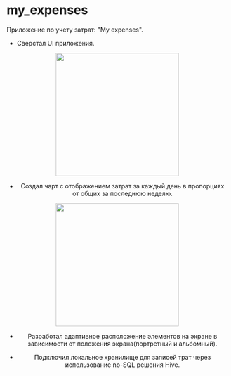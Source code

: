 # my_expenses

Приложение по учету затрат: "My expenses".

- Сверстал UI приложения.

<div id="header" align="center">
  <img src="https://i.ibb.co/1XxQk2N/Media-221114-103950.gif" width="280"/>
</div>
<div id="badges" align="center">

- Создал чарт с отображением затрат за каждый день в пропорциях от общих за последнюю неделю.
  
<div id="header" align="center">
  <img src="https://i.ibb.co/YcYjw4v/Media-221114-104229.gif" width="280"/>
</div>
<div id="badges" align="center">
 
- Разработал адаптивное расположение элементов на экране в зависимости от положения экрана(портретный и альбомный).

- Подключил локальное хранилище для записей трат через использование no-SQL решения Hive.
